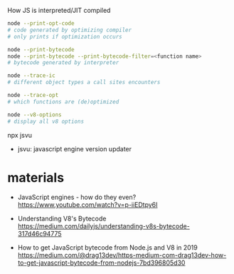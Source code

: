 How JS is interpreted/JIT compiled

```bash
node --print-opt-code
# code generated by optimizing compiler
# only prints if optimization occurs

node --print-bytecode
node --print-bytecode --print-bytecode-filter=<function name>
# bytecode generated by interpreter

node --trace-ic
# different object types a call sites encounters

node --trace-opt
# which functions are (de)optimized

node --v8-options
# display all v8 options
```


npx jsvu
* jsvu: javascript engine version updater



# materials

* JavaScript engines - how do they even?
https://www.youtube.com/watch?v=p-iiEDtpy6I

* Understanding V8's Bytecode
https://medium.com/dailyjs/understanding-v8s-bytecode-317d46c94775

* How to get JavaScript bytecode from Node.js and V8 in 2019
https://medium.com/@drag13dev/https-medium-com-drag13dev-how-to-get-javascript-bytecode-from-nodejs-7bd396805d30

